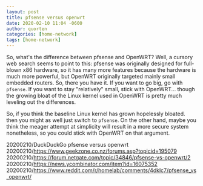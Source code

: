 ```yaml
---
layout: post
title: pfsense versus openwrt
date: 2020-02-10 11:04 -0600
author: quorten
categories: [home-network]
tags: [home-network]
---
```


So, what's the difference between pfsense and OpenWRT?  Well, a
cursory web search seems to point to this: pfsense was originally
designed for full-blown x86 hardware, so it has many more features
because the hardware is much more powerful, but OpenWRT originally
targeted mainly small embedded routers.  So, there you have it.  If
you want to go big, go with `pfsense`.  If you want to stay
"relatively" small, stick with OpenWRT... though the growing bloat of
the Linux kernel used in OpenWRT is pretty much leveling out the
differences.

So, if you think the baseline Linux kernel has grown hopelessly
bloated.  then you might as well just switch to `pfsense`.  On the
other hand, maybe you think the meager attempt at simplicity will
result in a more secure system nonetheless, so you could stick with
OpenWRT on that argument.

20200210/DuckDuckGo pfsense versus openwrt  
20200210/https://www.geekzone.co.nz/forums.asp?topicid=195079  
20200210/https://forum.netgate.com/topic/34846/pfsense-vs-openwrt/2  
20200210/https://news.ycombinator.com/item?id=16075352  
20200210/https://www.reddit.com/r/homelab/comments/4dklc7/pfsense_vs_openwrt/
